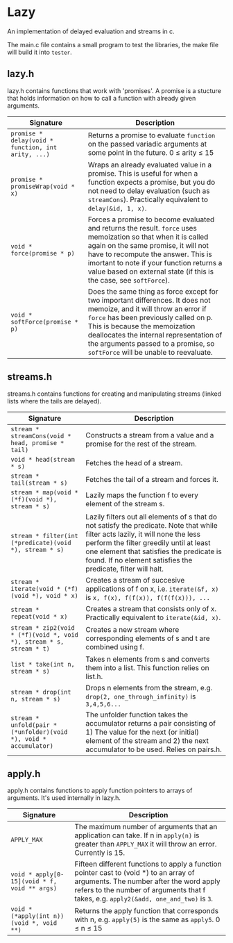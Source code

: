 Lazy
====

An implementation of delayed evaluation and streams in c.

The main.c file contains a small program to test the libraries, the make file will build it into `tester`.

lazy.h
------
lazy.h contains functions that work with 'promises'. A promise is a stucture that holds information on how to call a function with already given arguments.

| Signature | Description |
| --- | --- | 
| `promise * delay(void * function, int arity, ...)` | Returns a promise to evaluate `function` on the passed variadic arguments at some point in the future.  0 ≤ arity ≤ 15 |
| `promise * promiseWrap(void * x)` | Wraps an already evaluated value in a promise. This is useful for when a function expects a promise, but you do not need to delay evaluation (such as `streamCons`). Practically equivalent to `delay(&id, 1, x)`. |
| `void * force(promise * p)` | Forces a promise to become evaluated and returns the result. `force` uses memoization so that when it is called again on the same promise, it will not have to recompute the answer. This is imortant to note if your function returns a value based on external state (if this is the case, see `softForce`). |
| `void * softForce(promise * p)` | Does the same thing as force except for two important differences. It does not memoize, and it will throw an error if `force` has been previously called on p. This is because the memoization deallocates the internal representation of the arguments passed to a promise, so `softForce` will be unable to reevaluate. |

streams.h
---------
streams.h contains functions for creating and manipulating streams (linked lists where the tails are delayed).

| Signature | Description |
| --------- | ----------- |
| `stream * streamCons(void * head, promise * tail)` | Constructs a stream from a value and a promise for the rest of the stream. |
| `void * head(stream * s)` | Fetches the head of a stream. |
| `stream * tail(stream * s)` | Fetches the tail of a stream and forces it. |
| `stream * map(void * (*f)(void *), stream * s)` | Lazily maps the function f to every element of the stream s.|
| `stream * filter(int (*predicate)(void *), stream * s)` | Lazily filters out all elements of s that do not satisfy the predicate. Note that while filter acts lazily, it will none the less perform the filter greedily until at least one element that satisfies the predicate is found. If no element satisfies the predicate, filter will halt. |
| `stream * iterate(void * (*f)(void *), void * x)` | Creates a stream of succesive applications of f on x, i.e. `iterate(&f, x)` is `x, f(x), f(f(x)), f(f(f(x))), ...` |
| `stream * repeat(void * x)` | Creates a stream that consists only of x. Practically equivalent to `iterate(&id, x)`.|
| `stream * zip2(void * (*f)(void *, void *), stream * s, stream * t)` | Creates a new stream where corresponding elements of s and t are combined using f. |
| `list * take(int n, stream * s)` | Takes n elements from s and converts them into a list. This function relies on list.h. |
| `stream * drop(int n, stream * s)` | Drops n elements from the stream, e.g. `drop(2, one_through_infinity)` is `3,4,5,6...` |
| `stream * unfold(pair * (*unfolder)(void *), void * accumulator)` | The unfolder function takes the accumulator returns a pair consisting of 1) The value for the next (or initial) element of the stream and 2) the next accumulator to be used. Relies on pairs.h. | 

apply.h
-------
apply.h contains functions to apply function pointers to arrays of arguments. It's used internally in lazy.h.

| Signature | Description |
| --------- | ----------- |
| `APPLY_MAX` | The maximum number of arguments that an application can take. If n in `apply(n)` is greater than `APPLY_MAX` it will throw an error. Currently is 15. |
| `void * apply[0-15](void * f, void ** args)` | Fifteen different functions to apply a function pointer cast to (void *) to an array of arguments. The number after the word apply refers to the number of arguments that f takes, e.g. `apply2(&add, one_and_two)` is `3`.|
| `void * (*apply(int n))(void *, void **)` | Returns the apply function that corresponds with n, e.g. `apply(5)` is the same as `apply5`. 0 ≤ n ≤ 15 |